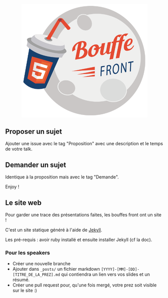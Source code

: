 <p align="center">
<a href="https://sfeir.github.io/bouffe-front/">
<img src=".github/logo-BouffeFront.png" width=400>
</a>
</p>

## Proposer un sujet

Ajouter une issue avec le tag "Proposition" avec une description et le temps de votre talk.

## Demander un sujet

Identique à la proposition mais avec le tag "Demande".

Enjoy !

## Le site web

Pour garder une trace des présentations faites, les bouffes front ont un site !

C'est un site statique généré à l'aide de [Jekyll](https://jekyllrb.com/).

Les pré-requis : avoir ruby installé et ensuite installer Jekyll (cf la doc).

### Pour les speakers

- Créer une nouvelle branche 
- Ajouter dans `_posts/` un fichier markdown `[YYYY]-[MM]-[DD]-[TITRE_DE_LA_PREZ].md` qui contiendra un lien vers vos slides et un résumé. 
- Créer une pull request pour, qu'une fois mergé, votre prez soit visible sur le site :)

